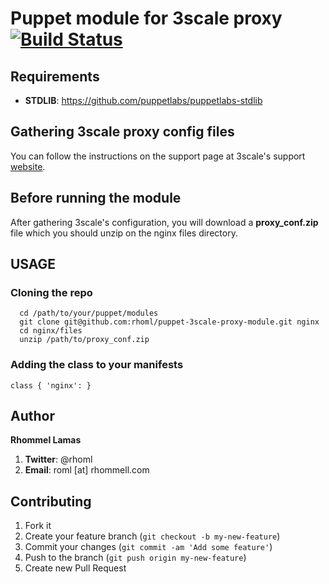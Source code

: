 Puppet module for 3scale proxy [![Build Status](https://travis-ci.org/rhoml/puppet-3scale-proxy.png?branch=master)](https://travis-ci.org/rhoml/puppet-3scale-proxy)
============================

## Requirements

* __STDLIB__: https://github.com/puppetlabs/puppetlabs-stdlib

## Gathering 3scale proxy config files

You can follow the instructions on the support page at 3scale's support [website](https://support.3scale.net/howtos/api-configuration/nginx-proxy).
## Before running the module

After gathering 3scale's configuration, you will download a **proxy_conf.zip** file which you should unzip on the nginx files directory.

## USAGE

### Cloning the repo

````
  cd /path/to/your/puppet/modules
  git clone git@github.com:rhoml/puppet-3scale-proxy-module.git nginx
  cd nginx/files
  unzip /path/to/proxy_conf.zip
````

### Adding the class to your manifests

````
class { 'nginx': }
````

## Author

**Rhommel Lamas**

1. __Twitter__: @rhoml
2. __Email__: roml [at] rhommell.com

## Contributing

1. Fork it
2. Create your feature branch (`git checkout -b my-new-feature`)
3. Commit your changes (`git commit -am 'Add some feature'`)
4. Push to the branch (`git push origin my-new-feature`)
5. Create new Pull Request
